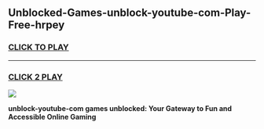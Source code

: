 
## Unblocked-Games-unblock-youtube-com-Play-Free-hrpey
<h3>
<a href="https://premium76.site?title=unblock-youtube-com&ref=10A">CLICK TO PLAY</a></h3>
<hr>

<h3>
<a href="https://premium76.site?title=unblock-youtube-com&ref=10A">CLICK 2 PLAY</a>
  
</h3>

<a href="https://premium76.site?title=unblock-youtube-com&ref=10A"><img src="https://clearcache.store/games.png"></a>


**unblock-youtube-com games unblocked: Your Gateway to Fun and Accessible Online Gaming**
